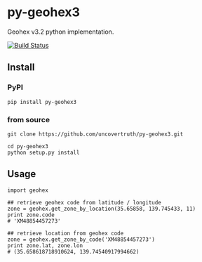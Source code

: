 # py-geohex3
Geohex v3.2 python implementation.

[![Build Status](https://travis-ci.org/uncovertruth/py-geohex3.svg?branch=master)](https://travis-ci.org/uncovertruth/py-geohex3)

## Install

### PyPI

```
pip install py-geohex3
```

### from source

```
git clone https://github.com/uncovertruth/py-geohex3.git

cd py-geohex3
python setup.py install
```


## Usage

```
import geohex

## retrieve geohex code from latitude / longitude
zone = geohex.get_zone_by_location(35.65858, 139.745433, 11)
print zone.code
# 'XM48854457273'

## retrieve location from geohex code
zone = geohex.get_zone_by_code('XM48854457273')
print zone.lat, zone.lon
# (35.658618718910624, 139.74540917994662)
```

